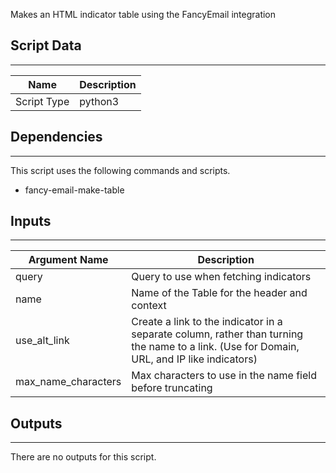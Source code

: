Makes an HTML indicator table using the FancyEmail integration

## Script Data
---

| **Name** | **Description** |
| --- | --- |
| Script Type | python3 |

## Dependencies
---
This script uses the following commands and scripts.
* fancy-email-make-table

## Inputs
---

| **Argument Name** | **Description** |
| --- | --- |
| query | Query to use when fetching indicators |
| name | Name of the Table for the header and context |
| use_alt_link | Create a link to the indicator in a separate column, rather than turning the name to a link. \(Use for Domain, URL, and IP like indicators\) |
| max_name_characters | Max characters to use in the name field before truncating |

## Outputs
---
There are no outputs for this script.

